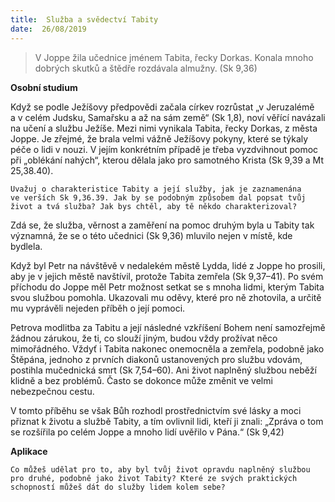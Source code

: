 ```yaml
---
title:  Služba a svědectví Tabity
date:  26/08/2019
---
```


> <p></p>
> V Joppe žila učednice jménem Tabita, řecky Dorkas. Konala mnoho dobrých skutků a štědře rozdávala almužny. (Sk 9,36)

**Osobní studium**

Když se podle Ježíšovy předpovědi začala církev rozrůstat „v Jeruzalémě a v celém Judsku, Samařsku a až na sám země“ (Sk 1,8), noví věřící navázali na učení a službu Ježíše. Mezi nimi vynikala Tabita, řecky Dorkas, z města Joppe. Je zřejmé, že brala velmi vážně Ježíšovy pokyny, které se týkaly péče o lidi v nouzi. V jejím konkrétním případě je třeba vyzdvihnout pomoc při „oblékání nahých“, kterou dělala jako pro samotného Krista (Sk 9,39 a Mt 25,38.40).

`Uvažuj o charakteristice Tabity a její služby, jak je zaznamenána ve verších Sk 9,36.39. Jak by se podobným způsobem dal popsat tvůj život a tvá služba? Jak bys chtěl, aby tě někdo charakterizoval?`

Zdá se, že služba, věrnost a zaměření na pomoc druhým byla u Tabity tak významná, že se o této učednici (Sk 9,36) mluvilo nejen v místě, kde bydlela.

Když byl Petr na návštěvě v nedalekém městě Lydda, lidé z Joppe ho prosili, aby je v jejich městě navštívil, protože Tabita zemřela (Sk 9,37–41). Po svém příchodu do Joppe měl Petr možnost setkat se s mnoha lidmi, kterým Tabita svou službou pomohla. Ukazovali mu oděvy, které pro ně zhotovila, a určitě mu vyprávěli nejeden příběh o její pomoci.

Petrova modlitba za Tabitu a její následné vzkříšení Bohem není samozřejmě žádnou zárukou, že ti, co slouží jiným, budou vždy prožívat něco mimořádného. Vždyť i Tabita nakonec onemocněla a zemřela, podobně jako Štěpána, jednoho z prvních diakonů ustanovených pro službu vdovám, postihla mučednická smrt (Sk 7,54–60). Ani život naplněný službou neběží klidně a bez problémů. Často se dokonce může změnit ve velmi nebezpečnou cestu.

V tomto příběhu se však Bůh rozhodl prostřednictvím své lásky a moci přiznat k životu a službě Tabity, a tím ovlivnil lidi, kteří ji znali: „Zpráva o tom se rozšířila po celém Joppe a mnoho lidí uvěřilo v Pána.“ (Sk 9,42)

**Aplikace**

`Co můžeš udělat pro to, aby byl tvůj život opravdu naplněný službou pro druhé, podobně jako život Tabity? Které ze svých praktických schopností můžeš dát do služby lidem kolem sebe?`